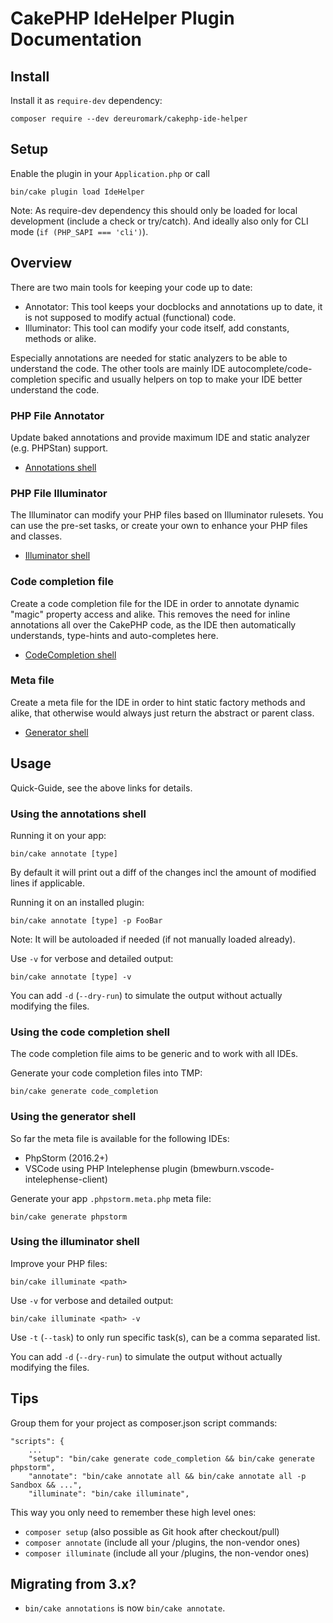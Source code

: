 #  CakePHP IdeHelper Plugin Documentation

## Install
Install it as `require-dev` dependency:
```
composer require --dev dereuromark/cakephp-ide-helper
```

## Setup
Enable the plugin in your `Application.php` or call
```
bin/cake plugin load IdeHelper
```

Note: As require-dev dependency this should only be loaded for local development (include a check or try/catch).
And ideally also only for CLI mode (`if (PHP_SAPI === 'cli')`).

## Overview
There are two main tools for keeping your code up to date:
- Annotator: This tool keeps your docblocks and annotations up to date, it is not supposed to modify actual (functional) code.
- Illuminator: This tool can modify your code itself, add constants, methods or alike.

Especially annotations are needed for static analyzers to be able to understand the code.
The other tools are mainly IDE autocomplete/code-completion specific and usually helpers on top to make your IDE better understand the code.

### PHP File Annotator
Update baked annotations and provide maximum IDE and static analyzer (e.g. PHPStan) support.

* [Annotations shell](Annotations.md)

### PHP File Illuminator
The Illuminator can modify your PHP files based on Illuminator rulesets.
You can use the pre-set tasks, or create your own to enhance your PHP files and classes.

* [Illuminator shell](Illuminator.md)

### Code completion file
Create a code completion file for the IDE in order to annotate dynamic "magic" property access and alike.
This removes the need for inline annotations all over the CakePHP code, as the IDE then automatically understands, type-hints and auto-completes here.

* [CodeCompletion shell](CodeCompletion.md)

### Meta file
Create a meta file for the IDE in order to hint static factory methods and alike, that otherwise
would always just return the abstract or parent class.

* [Generator shell](Generator.md)


## Usage
Quick-Guide, see the above links for details.

### Using the annotations shell
Running it on your app:
```
bin/cake annotate [type]
```
By default it will print out a diff of the changes incl the amount of modified lines if applicable.

Running it on an installed plugin:
```
bin/cake annotate [type] -p FooBar
```
Note: It will be autoloaded if needed (if not manually loaded already).

Use `-v` for verbose and detailed output:
```
bin/cake annotate [type] -v
```

You can add `-d` (`--dry-run`) to simulate the output without actually modifying the files.

### Using the code completion shell
The code completion file aims to be generic and to work with all IDEs.

Generate your code completion files into TMP:
```
bin/cake generate code_completion
```

### Using the generator shell
So far the meta file is available for the following IDEs:
- PhpStorm (2016.2+)
- VSCode using PHP Intelephense plugin (bmewburn.vscode-intelephense-client)

Generate your app `.phpstorm.meta.php` meta file:
```
bin/cake generate phpstorm
```

### Using the illuminator shell
Improve your PHP files:
```
bin/cake illuminate <path>
```

Use `-v` for verbose and detailed output:
```
bin/cake illuminate <path> -v
```

Use `-t` (`--task`) to only run specific task(s), can be a comma separated list.

You can add `-d` (`--dry-run`) to simulate the output without actually modifying the files.


## Tips

Group them for your project as composer.json script commands:
```
"scripts": {
    ...
    "setup": "bin/cake generate code_completion && bin/cake generate phpstorm",
    "annotate": "bin/cake annotate all && bin/cake annotate all -p Sandbox && ...",
    "illuminate": "bin/cake illuminate",
```

This way you only need to remember these high level ones:
- `composer setup` (also possible as Git hook after checkout/pull)
- `composer annotate` (include all your /plugins, the non-vendor ones)
- `composer illuminate` (include all your /plugins, the non-vendor ones)

## Migrating from 3.x?

- `bin/cake annotations` is now `bin/cake annotate`.
